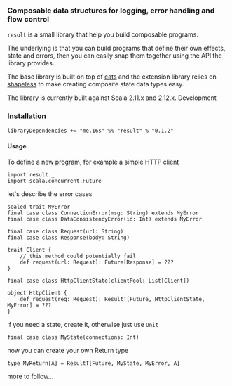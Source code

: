 ### Composable data structures for logging, error handling and flow control

`result` is a small library that help you build composable programs.

The underlying is that you can build programs that define their own effects, state and errors, then
you can easily snap them together using the API the library provides.

The base library is built on top of [cats](https://typelevel.org/cats/) and the extension library
relies on [shapeless](https://github.com/milessabin/shapeless) to make creating composite state
data types easy.

The library is currently built against Scala 2.11.x and 2.12.x. Development

### Installation

```
libraryDependencies += "me.16s" %% "result" % "0.1.2"
```

#### Usage

To define a new program, for example a simple HTTP client 

```tut:silent
import result._
import scala.concurrent.Future
```

let's describe the error cases

```tut:silent
sealed trait MyError
final case class ConnectionError(msg: String) extends MyError
final case class DataConsistencyError(id: Int) extends MyError
```


```tut:silent
final case class Request(url: String)
final case class Response(body: String)

trait Client {
    // this method could potentially fail
    def request(url: Request): Future[Response] = ??? 
}

final case class HttpClientState(clientPool: List[Client])

object HttpClient {
    def request(req: Request): ResultT[Future, HttpClientState, MyError] = ???
}  
```

if you need a state, create it, otherwise just use `Unit`

```tut:silent
final case class MyState(connections: Int)
```

now you can create your own Return type

```tut:silent
type MyReturn[A] = ResultT[Future, MyState, MyError, A]
```

more to follow...
